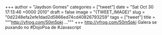 
+++
author = "Jaydson Gomes"
categories = ["tweet"]
date = "Sat Oct 30 17:13:46 +0000 2010"
draft = false
image = "{TWEET_IMAGE}"
slug = "0d2248efa2efe1dad2d5866ed74cd40826793259"
tags = ["tweet"]
title = """http://yfrog.com/50m5pkj ..."""
+++
http://yfrog.com/50m5pkj Galera se puxando no #DojoPoa de #Javascript
